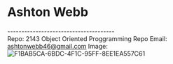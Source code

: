 # Ashton Webb
--------------------------------------\
Repo: 2143 Object Oriented Proggramming Repo
Email: ashtonwebb46@gmail.com
Image: 
![F1BAB5CA-6BDC-4F1C-95FF-8EE1EA557C61](https://user-images.githubusercontent.com/89478222/131758797-408bd161-06b6-4648-8c34-faffa3d66f07.jpeg)
